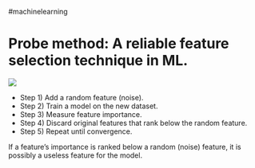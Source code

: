 #machinelearning 

# Probe method: A reliable feature selection technique in ML.

![](../figures/Pasted%20image%2020231115095140.png)



- Step 1) Add a random feature (noise).
- Step 2) Train a model on the new dataset.
- Step 3) Measure feature importance.
- Step 4) Discard original features that rank below the random feature.
- Step 5) Repeat until convergence.


If a feature’s importance is ranked below a random (noise) feature, it is possibly a useless feature for the model.


